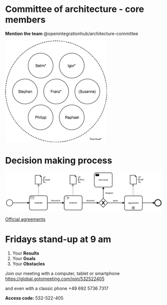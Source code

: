 # Committee of architecture - core members
**Mention the team** @openintegrationhub/architecture-committee

![Committee of Architecture](images/CoA.png)

# Decision making process

![Decision making](images/decisionMaking.svg)

[Official agreements](https://github.com/openintegrationhub/architecture/wiki/Agreements)

# Fridays stand-up at 9 am
1. Your **Results**
2. Your **Goals**
3. Your **Obstacles**

Join our meeting with a computer, tablet or smartphone https://global.gotomeeting.com/join/532522405

and even with a classic phone +49 692 5736 7317

**Access code:** 532-522-405
